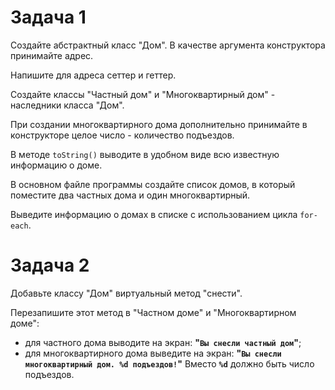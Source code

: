 # Задача 1

Создайте абстрактный класс "Дом". В качестве аргумента конструктора принимайте адрес.

Напишите для адреса сеттер и геттер.

Создайте классы "Частный дом" и "Многоквартирный дом" - наследники класса "Дом".

При создании многоквартирного дома дополнительно принимайте в конструкторе целое число - количество подъездов.

В методе `toString()` выводите в удобном виде всю известную информацию о доме.

В основном файле программы создайте список домов, в который поместите два частных дома и один многоквартирный.

Выведите информацию о домах в списке с использованием цикла `for-each`.

# Задача 2

Добавьте классу "Дом" виртуальный метод "снести".

Перезапишите этот метод в "Частном доме" и "Многоквартирном доме":
- для частного дома выводите на экран: **"`Вы снесли частный дом`"**;
- для многоквартирного дома выведите на экран: **"`Вы снесли многоквартирный дом. %d подъездов!`"**
   Вместо **`%d`** должно быть число подъездов.
